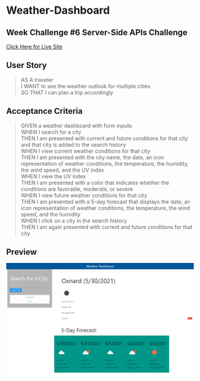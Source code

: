 # Weather-Dashboard
## Week Challenge #6 Server-Side APIs Challenge
[Click Here for Live Site](https://teku-guy.github.io/Weather-Dashboard/)

## User Story

> AS A traveler <br>
I WANT to see the weather outlook for multiple cities <br>
SO THAT I can plan a trip accordingly <br>

## Acceptance Criteria

> GIVEN a weather dashboard with form inputs <br>
WHEN I search for a city <br>
THEN I am presented with current and future conditions for that city and that city is added to the search history <br>
WHEN I view current weather conditions for that city <br>
THEN I am presented with the city name, the date, an icon representation of weather conditions, the temperature, the humidity, the wind speed, and the UV index <br>
WHEN I view the UV index <br>
THEN I am presented with a color that indicates whether the conditions are favorable, moderate, or severe <br>
WHEN I view future weather conditions for that city <br>
THEN I am presented with a 5-day forecast that displays the date, an icon representation of weather conditions, the temperature, the wind speed, and the humidity <br>
WHEN I click on a city in the search history <br>
THEN I am again presented with current and future conditions for that city <br>

## Preview
![preview-image](./assets/img/prev.png)